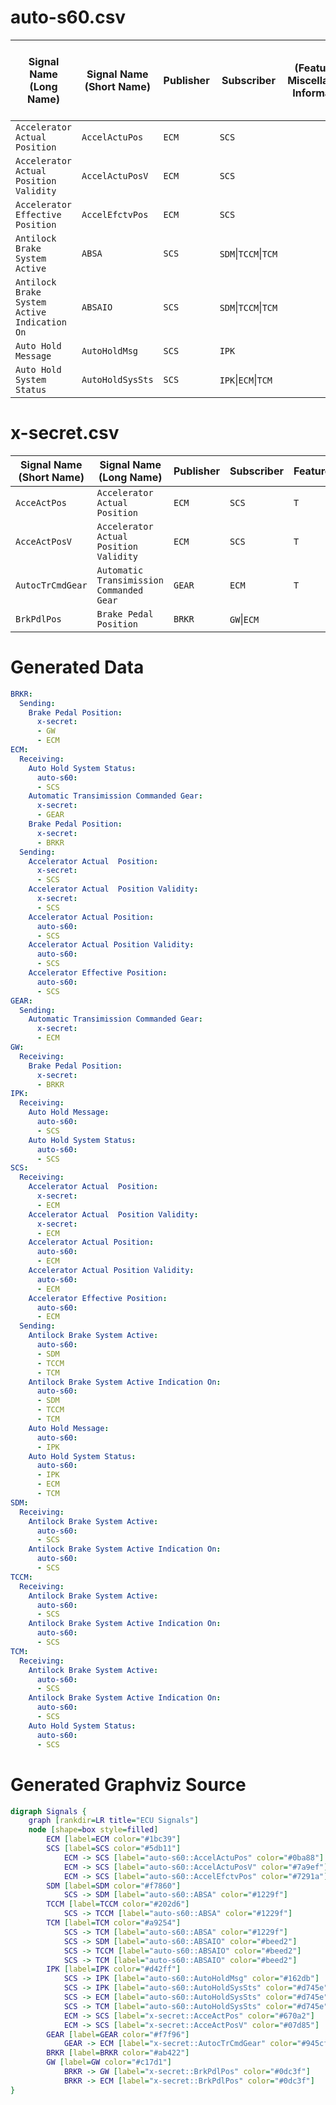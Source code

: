auto-s60.csv
==========================
|Signal Name (Long Name)|Signal Name (Short Name)|Publisher|Subscriber|(Feature01: Miscellaneous Information)|(Feature02: Electronic Brake force Distribution)|(Feature 05: Antilock Brake System)|(Feature 06: Traction Control System)|(Feature 07: Stability Control System)|(Feature 11: Auto Vehicle Hold)|(Feature 13: Adaptive Cruise Control Braking)|(Feature 20: Brake Disk Cleaning)|(Feature 30: Hill Hold Control)|
| --- |--- |--- |--- |--- |--- |--- |--- |--- |--- |--- |--- |--- |
|`Accelerator Actual Position` |`AccelActuPos` |`ECM` |`SCS` | | | | | | | | | |
|`Accelerator Actual Position Validity` |`AccelActuPosV` |`ECM` |`SCS` | | | | | | | | | |
|`Accelerator Effective Position` |`AccelEfctvPos` |`ECM` |`SCS` | | | | | | | | | |
|`Antilock Brake System Active` |`ABSA` |`SCS` |`SDM`\|`TCCM`\|`TCM` | | | | | | | | | |
|`Antilock Brake System Active Indication On` |`ABSAIO` |`SCS` |`SDM`\|`TCCM`\|`TCM` | | | | | | | | | |
|`Auto Hold Message` |`AutoHoldMsg` |`SCS` |`IPK` | | | | | | | | | |
|`Auto Hold System Status` |`AutoHoldSysSts` |`SCS` |`IPK`\|`ECM`\|`TCM` | | | | | | | | | |

x-secret.csv
==========================
|Signal Name (Short Name)|Signal Name (Long Name)|Publisher|Subscriber|Feature02:EBD|Feature05:ABS|Feature06:TCS|Feature07:SCS  |
| --- |--- |--- |--- |--- |--- |--- |--- |
|`AcceActPos` |`Accelerator Actual  Position` |`ECM` |`SCS` |`T` |`T` |`T` |`T` |
|`AcceActPosV` |`Accelerator Actual  Position Validity` |`ECM` |`SCS` |`T` |`T` |`T` |`T` |
|`AutocTrCmdGear` |`Automatic Transimission Commanded Gear` |`GEAR` |`ECM` |`T` |`T` |`T` | |
|`BrkPdlPos` |`Brake Pedal Position` |`BRKR` |`GW`\|`ECM` | | | |`T` |


Generated Data
==========================

```yaml
BRKR:
  Sending:
    Brake Pedal Position:
      x-secret:
      - GW
      - ECM
ECM:
  Receiving:
    Auto Hold System Status:
      auto-s60:
      - SCS
    Automatic Transimission Commanded Gear:
      x-secret:
      - GEAR
    Brake Pedal Position:
      x-secret:
      - BRKR
  Sending:
    Accelerator Actual  Position:
      x-secret:
      - SCS
    Accelerator Actual  Position Validity:
      x-secret:
      - SCS
    Accelerator Actual Position:
      auto-s60:
      - SCS
    Accelerator Actual Position Validity:
      auto-s60:
      - SCS
    Accelerator Effective Position:
      auto-s60:
      - SCS
GEAR:
  Sending:
    Automatic Transimission Commanded Gear:
      x-secret:
      - ECM
GW:
  Receiving:
    Brake Pedal Position:
      x-secret:
      - BRKR
IPK:
  Receiving:
    Auto Hold Message:
      auto-s60:
      - SCS
    Auto Hold System Status:
      auto-s60:
      - SCS
SCS:
  Receiving:
    Accelerator Actual  Position:
      x-secret:
      - ECM
    Accelerator Actual  Position Validity:
      x-secret:
      - ECM
    Accelerator Actual Position:
      auto-s60:
      - ECM
    Accelerator Actual Position Validity:
      auto-s60:
      - ECM
    Accelerator Effective Position:
      auto-s60:
      - ECM
  Sending:
    Antilock Brake System Active:
      auto-s60:
      - SDM
      - TCCM
      - TCM
    Antilock Brake System Active Indication On:
      auto-s60:
      - SDM
      - TCCM
      - TCM
    Auto Hold Message:
      auto-s60:
      - IPK
    Auto Hold System Status:
      auto-s60:
      - IPK
      - ECM
      - TCM
SDM:
  Receiving:
    Antilock Brake System Active:
      auto-s60:
      - SCS
    Antilock Brake System Active Indication On:
      auto-s60:
      - SCS
TCCM:
  Receiving:
    Antilock Brake System Active:
      auto-s60:
      - SCS
    Antilock Brake System Active Indication On:
      auto-s60:
      - SCS
TCM:
  Receiving:
    Antilock Brake System Active:
      auto-s60:
      - SCS
    Antilock Brake System Active Indication On:
      auto-s60:
      - SCS
    Auto Hold System Status:
      auto-s60:
      - SCS
```
Generated Graphviz Source
==========================

```dot
digraph Signals {
	graph [rankdir=LR title="ECU Signals"]
	node [shape=box style=filled]
		ECM [label=ECM color="#1bc39"]
		SCS [label=SCS color="#5db11"]
			ECM -> SCS [label="auto-s60::AccelActuPos" color="#0ba88"]
			ECM -> SCS [label="auto-s60::AccelActuPosV" color="#7a9ef"]
			ECM -> SCS [label="auto-s60::AccelEfctvPos" color="#7291a"]
		SDM [label=SDM color="#f7860"]
			SCS -> SDM [label="auto-s60::ABSA" color="#1229f"]
		TCCM [label=TCCM color="#202d6"]
			SCS -> TCCM [label="auto-s60::ABSA" color="#1229f"]
		TCM [label=TCM color="#a9254"]
			SCS -> TCM [label="auto-s60::ABSA" color="#1229f"]
			SCS -> SDM [label="auto-s60::ABSAIO" color="#beed2"]
			SCS -> TCCM [label="auto-s60::ABSAIO" color="#beed2"]
			SCS -> TCM [label="auto-s60::ABSAIO" color="#beed2"]
		IPK [label=IPK color="#d42ff"]
			SCS -> IPK [label="auto-s60::AutoHoldMsg" color="#162db"]
			SCS -> IPK [label="auto-s60::AutoHoldSysSts" color="#d745e"]
			SCS -> ECM [label="auto-s60::AutoHoldSysSts" color="#d745e"]
			SCS -> TCM [label="auto-s60::AutoHoldSysSts" color="#d745e"]
			ECM -> SCS [label="x-secret::AcceActPos" color="#670a2"]
			ECM -> SCS [label="x-secret::AcceActPosV" color="#07d85"]
		GEAR [label=GEAR color="#f7f96"]
			GEAR -> ECM [label="x-secret::AutocTrCmdGear" color="#945cf"]
		BRKR [label=BRKR color="#ab422"]
		GW [label=GW color="#c17d1"]
			BRKR -> GW [label="x-secret::BrkPdlPos" color="#0dc3f"]
			BRKR -> ECM [label="x-secret::BrkPdlPos" color="#0dc3f"]
}
```